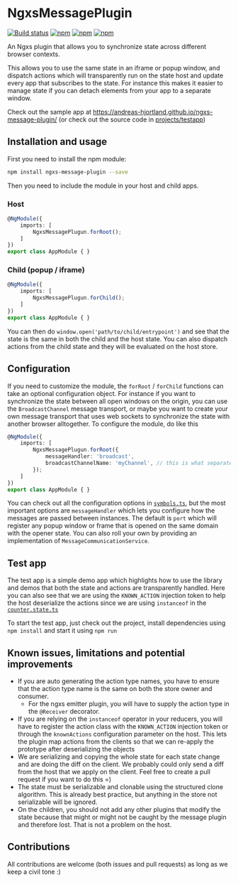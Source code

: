 # NgxsMessagePlugin

[![Build status](https://github.com/Andreas-Hjortland/ngxs-message-plugin/actions/workflows/build.yml/badge.svg)](https://github.com/Andreas-Hjortland/ngxs-message-plugin/actions/workflows/build.yml)
[![npm](https://img.shields.io/npm/v/ngxs-message-plugin.svg)](https://www.npmjs.com/package/ngxs-message-plugin)
[![npm](https://img.shields.io/npm/dm/ngxs-message-plugin.svg)](https://www.npmjs.com/package/ngxs-message-plugin)
[![npm](https://img.shields.io/npm/l/ngxs-message-plugin.svg)](https://www.npmjs.com/package/ngxs-message-plugin)

An Ngxs plugin that allows you to synchronize state across different browser contexts.

This allows you to use the same state in an iframe or popup window, and dispatch actions which will transparently run on
the state host and update every app that subscribes to the state. For instance this makes it easier to manage state
if you can detach elements from your app to a separate window.

Check out the sample app at https://andreas-hjortland.github.io/ngxs-message-plugin/ (or check out the source code in [projects/testapp](projects/testapp))

## Installation and usage

First you need to install the npm module:

```bash
npm install ngxs-message-plugin --save
```

Then you need to include the module in your host and child apps.

### Host

```ts
@NgModule({
    imports: [
        NgxsMessagePlugun.forRoot();
    ]
})
export class AppModule { }
```

### Child (popup / iframe)

```ts
@NgModule({
    imports: [
        NgxsMessagePlugun.forChild();
    ]
})
export class AppModule { }
```

You can then do `window.open('path/to/child/entrypoint')` and see that the state is the same in both the child and the
host state. You can also dispatch actions from the child state and they will be evaluated on the host store.

## Configuration

If you need to customize the module, the `forRoot` / `forChild` functions can take an optional configuration object. For
instance if you want to synchronize the state between all open windows on the origin, you can use the `BroadcastChannel`
message transport, or maybe you want to create your own message transport that uses web sockets to synchronize the state
with another browser alltogether. To configure the module, do like this

```ts
@NgModule({
    imports: [
        NgxsMessagePlugun.forRoot({
            messageHandler: 'broadcast',
            broadcastChannelName: 'myChannel', // this is what separates messages from different instances of the app
        });
    ]
})
export class AppModule { }
```

You can check out all the configuration options in [`symbols.ts`](projects/ngxs-message-plugin/src/lib/symbols.ts), but
the most important options are `messageHandler` which lets you configure how the messages are passed between instances.
The default is `port` which will register any popup window or frame that is opened on the same domain with the opener
state. You can also roll your own by providing an implementation of `MessageCommunicationService`.

## Test app

The test app is a simple demo app which highlights how to use the library and demos that both the state and actions are
transparently handled. Here you can also see that we are using the `KNOWN_ACTION` injection token to help the host
deserialize the actions since we are using `instanceof` in the [`counter.state.ts`](projects/testapp/src/app/counter/counter.state.ts)

To start the test app, just check out the project, install dependencies using `npm install` and start it using `npm run`

## Known issues, limitations and potential improvements

- If you are auto generating the action type names, you have to ensure that the action type name is the same on both the
  store owner and consumer.
  - For the ngxs emitter plugin, you will have to supply the action type in the `@Receiver` decorator.
- If you are relying on the `instanceof` operator in your reducers, you will have to register the action class with the
  `KNOWN_ACTION` injection token or through the `knownActions` configuration parameter on the host. This lets the plugin
  map actions from the clients so that we can re-apply the prototype after deserializing the objects
- We are serializing and copying the whole state for each state change and are doing the diff on the client. We probably
  could only send a diff from the host that we apply on the client. Feel free to create a pull request if you want to do
  this =)
- The state must be serializable and clonable using the structured clone algorithm. This is already best practice, but
  anything in the store not serializable will be ignored.
- On the children, you should not add any other plugins that modify the state because that might or might not be caught
  by the message plugin and therefore lost. That is not a problem on the host.

## Contributions

All contributions are welcome (both issues and pull requests) as long as we keep a civil tone :)
